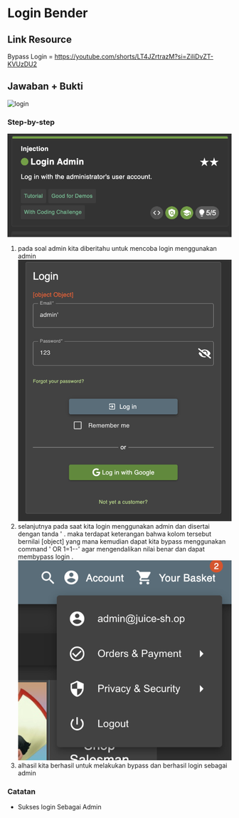 # Login Bender

## Link Resource

Bypass Login = https://youtube.com/shorts/LT4JZrtrazM?si=ZiliDvZT-KVUzDU2

## Jawaban + Bukti

![login](../../img/login-bender)

### Step-by-step

![bender](../../img/login-admin/soal.png)

1. pada soal admin kita diberitahu untuk mencoba login menggunakan admin
   ![login](../../img/login-admin/login.png)
2. selanjutnya pada saat kita login menggunakan admin dan disertai dengan tanda ' . maka terdapat keterangan bahwa kolom tersebut bernilai [object] yang mana kemudian dapat kita bypass menggunakan command ' OR 1=1--' agar mengendalikan nilai benar dan dapat membypass login .
   ![login](../../img/login-admin/done.png)
3. alhasil kita berhasil untuk melakukan bypass dan berhasil login sebagai admin

### Catatan

- Sukses login Sebagai Admin
